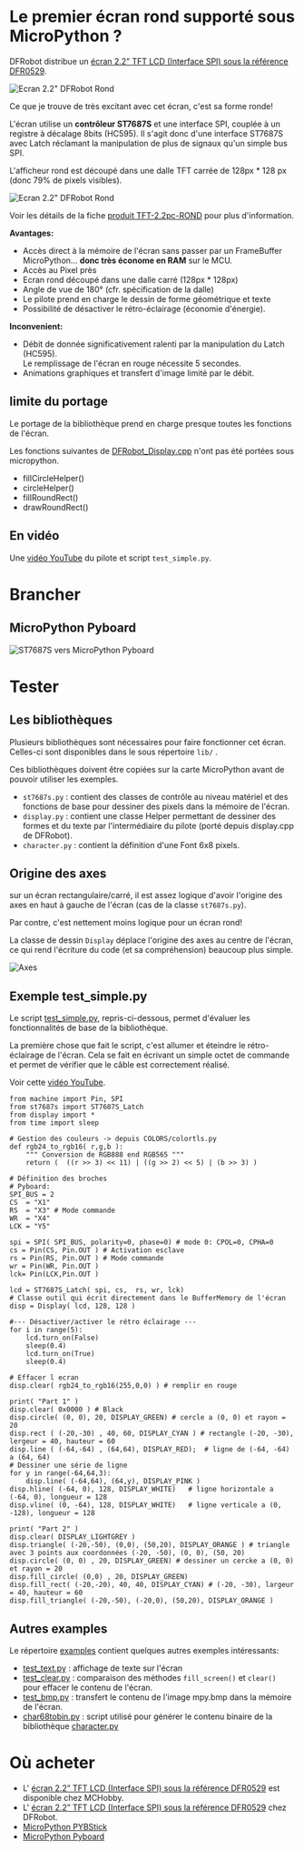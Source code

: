 # Le premier écran rond supporté sous MicroPython ?
DFRobot distribue un [écran 2.2” TFT LCD (Interface SPI) sous la référence DFR0529](https://www.dfrobot.com/product-1794.html).

![Ecran 2.2" DFRobot Rond](docs/_static/text_display.jpg)

Ce que je trouve de très excitant avec cet écran, c'est sa forme ronde!

L'écran utilise un __contrôleur ST7687S__ et une interface SPI, couplée à un registre à décalage 8bits (HC595). Il s'agit donc d'une interface ST7687S avec Latch réclamant la manipulation de plus de signaux qu'un simple bus SPI.

L'afficheur rond est découpé dans une dalle TFT carrée de 128px * 128 px (donc 79% de pixels visibles).

![Ecran 2.2" DFRobot Rond](docs/_static/bmp_display.jpg)

Voir les détails de la fiche [produit TFT-2.2pc-ROND](https://shop.mchobby.be/fr/afficheur-lcd-tft-oled/1856-tft-couleur-22-rond-spi-breakout-3232100018563-dfrobot.html) pour plus d'information.

__Avantages:__
* Accès direct à la mémoire de l'écran sans passer par un FrameBuffer MicroPython... __donc très économe en RAM__ sur le MCU.
* Accès au Pixel près
* Ecran rond découpé dans une dalle carré (128px * 128px)
* Angle de vue de 180° (cfr. spécification de la dalle)
* Le pilote prend en charge le dessin de forme géométrique et texte
* Possibilité de désactiver le rétro-éclairage (économie d'énergie).

__Inconvenient:__
* Débit de donnée significativement ralenti par la manipulation du Latch (HC595).<br />Le remplissage de l'écran en rouge nécessite 5 secondes.
* Animations graphiques et transfert d'image limité par le débit.

## limite du portage
Le portage de la bibliothèque prend en charge presque toutes les fonctions de l'écran.

Les fonctions suivantes de [DFRobot_Display.cpp](https://raw.githubusercontent.com/DFRobot/DFRobot_Display/master/DFRobot_Display.cpp) n'ont pas été portées sous micropython.
* fillCircleHelper()
* circleHelper()
* fillRoundRect()
* drawRoundRect()

## En vidéo
Une [vidéo YouTube](https://youtu.be/ceWs7rgPLbw) du pilote et script `test_simple.py`.

# Brancher

## MicroPython Pyboard

![ST7687S vers MicroPython Pyboard](docs/_static/st7687s-to-pyboard.jpg)

# Tester

## Les bibliothèques
Plusieurs bibliothèques sont nécessaires pour faire fonctionner cet écran. Celles-ci sont disponibles dans le sous répertoire `lib/` .

Ces bibliothèques doivent être copiées sur la carte MicroPython avant de pouvoir utiliser les exemples.

* `st7687s.py` : contient des classes de contrôle au niveau matériel et des fonctions de base pour dessiner des pixels dans la mémoire de l'écran.  
* `display.py` : contient une classe Helper permettant de dessiner des formes et du texte par l'intermédiaire du pilote (porté depuis display.cpp de DFRobot).
* `character.py` : contient la définition d'une Font 6x8 pixels.

## Origine des axes
sur un écran rectangulaire/carré, il est assez logique d'avoir l'origine des axes en haut à gauche de l'écran (cas de la classe `st7687s.py`).

Par contre, c'est nettement moins logique pour un écran rond!

La classe de dessin `Display` déplace l'origine des axes au centre de l'écran, ce qui rend l'écriture du code (et sa compréhension) beaucoup plus simple.

![Axes](docs/_static/axis.jpg)

## Exemple test_simple.py
Le script [test_simple.py](example/test_simple.py), repris-ci-dessous, permet d'évaluer les fonctionnalités de base de la bibliothèque.

La première chose que fait le script, c'est allumer et éteindre le rétro-éclairage de l'écran. Cela se fait en écrivant un simple octet de commande et permet de vérifier que le câble est correctement réalisé.

Voir cette [vidéo YouTube](https://youtu.be/ceWs7rgPLbw).

```
from machine import Pin, SPI
from st7687s import ST7687S_Latch
from display import *
from time import sleep

# Gestion des couleurs -> depuis COLORS/colortls.py
def rgb24_to_rgb16( r,g,b ):
	""" Conversion de RGB888 end RGB565 """
	return (  ((r >> 3) << 11) | ((g >> 2) << 5) | (b >> 3) )

# Définition des broches
# Pyboard:
SPI_BUS = 2
CS  = "X1"
RS  = "X3" # Mode commande
WR  = "X4"
LCK = "Y5"

spi = SPI( SPI_BUS, polarity=0, phase=0) # mode 0: CPOL=0, CPHA=0
cs = Pin(CS, Pin.OUT ) # Activation esclave
rs = Pin(RS, Pin.OUT ) # Mode commande
wr = Pin(WR, Pin.OUT )
lck= Pin(LCK,Pin.OUT )

lcd = ST7687S_Latch( spi, cs,  rs, wr, lck)
# Classe outil qui écrit directement dans le BufferMemory de l'écran
disp = Display( lcd, 128, 128 )

#--- Désactiver/activer le rétro éclairage ---
for i in range(5):
	lcd.turn_on(False)
	sleep(0.4)
	lcd.turn_on(True)
	sleep(0.4)

# Effacer l ecran
disp.clear( rgb24_to_rgb16(255,0,0) ) # remplir en rouge

print( "Part 1" )
disp.clear( 0x0000 ) # Black
disp.circle( (0, 0), 20, DISPLAY_GREEN) # cercle a (0, 0) et rayon = 20
disp.rect ( (-20,-30) , 40, 60, DISPLAY_CYAN ) # rectangle (-20, -30), lergeur = 40, hauteur = 60
disp.line ( (-64,-64) , (64,64), DISPLAY_RED);  # ligne de (-64, -64) a (64, 64)
# Dessiner une série de ligne
for y in range(-64,64,3):
	disp.line( (-64,64), (64,y), DISPLAY_PINK )
disp.hline( (-64, 0), 128, DISPLAY_WHITE)   # ligne horizontale a (-64, 0), longueur = 128
disp.vline( (0, -64), 128, DISPLAY_WHITE)   # ligne verticale a (0, -128), longueur = 128

print( "Part 2" )
disp.clear( DISPLAY_LIGHTGREY )
disp.triangle( (-20,-50), (0,0), (50,20), DISPLAY_ORANGE ) # triangle avec 3 points aux coordonnées (-20, -50), (0, 0), (50, 20)
disp.circle( (0, 0) , 20, DISPLAY_GREEN) # dessiner un cercke a (0, 0) et rayon = 20
disp.fill_circle( (0,0) , 20, DISPLAY_GREEN)
disp.fill_rect( (-20,-20), 40, 40, DISPLAY_CYAN) # (-20, -30), largeur = 40, hauteur = 60
disp.fill_triangle( (-20,-50), (-20,0), (50,20), DISPLAY_ORANGE )
```

## Autres examples
Le répertoire [examples](examples/) contient quelques autres exemples intéressants:
* [test_text.py](lib/test_text.py) : affichage de texte sur l'écran
* [test_clear.py](lib/test_clear.py) : comparaison des méthodes `fill_screen()` et `clear()` pour effacer le contenu de l'écran.
* [test_bmp.py](lib/test_bmp.py) : transfert le contenu de l'image mpy.bmp dans la mémoire de l'écran.
* [char68tobin.py](lib/char68tobin.py) : script utilisé pour générer le contenu binaire de la bibliothèque [character.py](lib/character.py)

# Où acheter
* L' [écran 2.2” TFT LCD (Interface SPI) sous la référence DFR0529](https://www.dfrobot.com/product-1794.html) est disponible chez MCHobby.
* L' [écran 2.2” TFT LCD (Interface SPI) sous la référence DFR0529](https://www.dfrobot.com/product-1794.html) chez DFRobot.
* [MicroPython PYBStick](https://shop.mchobby.be/fr/micropython/1844-pybstick-standard-26-micropython-et-arduino-3232100018440-garatronic.html)
* [MicroPython Pyboard](https://shop.mchobby.be/fr/micropython/570-micropython-pyboard-3232100005709.html)
